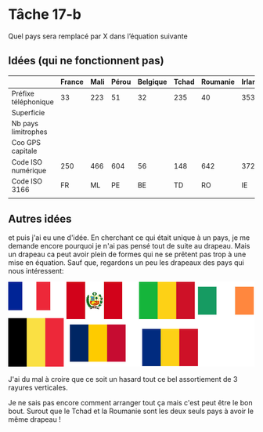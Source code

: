 # Tâche 17-b

Quel pays sera remplacé par X dans l’équation suivante

## Idées (qui ne fonctionnent pas)

|                     | France | Mali   | Pérou  | Belgique | Tchad | Roumanie | Irlande | X |
| ------------------- | ------ | ------ | ------ | ------ | ------ | ------ | ------ | ------ |
| Préfixe téléphonique| 33     | 223    | 51     | 32     | 235    | 40     | 353    |        |
| Superficie          |        |        |        |        |        |        |        |        |
| Nb pays limitrophes |        |        |        |        |        |        |        |        |
| Coo GPS capitale    |        |        |        |        |        |        |        |        |
| Code ISO numérique  | 250    | 466    | 604    | 56     | 148    | 642    | 372    |        |
| Code ISO 3166       | FR     | ML     | PE     | BE     | TD     | RO     | IE     |        |
|                     |        |        |        |        |        |        |        |        |


## Autres idées

et puis j'ai eu une d'idée. En cherchant ce qui était unique à un pays, je me demande encore pourquoi je n'ai pas pensé tout de suite au drapeau. Mais un drapeau ca peut avoir plein de formes qui ne se prêtent pas trop à une mise en équation. Sauf que, regardons un peu les drapeaux des pays qui nous intéressent:

![Flags](17-Flags.jpg)

J'ai du mal à croire que ce soit un hasard tout ce bel assortiement de 3 rayures verticales.

Je ne sais pas encore comment arranger tout ça mais c'est peut être le bon bout. Surout que le Tchad et la Roumanie sont les deux seuls pays à avoir le même drapeau !

